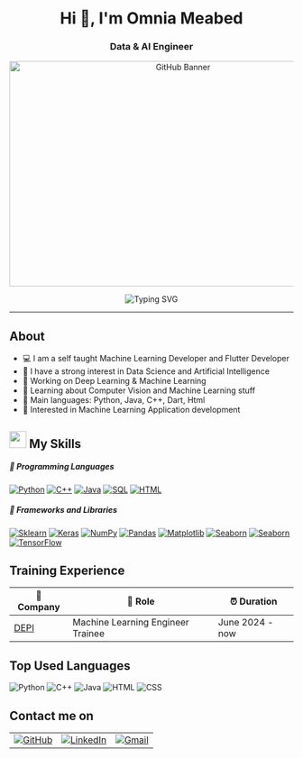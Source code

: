 <!-- ----------- HEAD SECTION ------------ -->
<h1 align="center">Hi 👋, I'm Omnia Meabed</h1>
<h3 align="center">Data & AI Engineer</h3>
<p align="center">
    <img src="https://media3.giphy.com/media/v1.Y2lkPTc5MGI3NjExc3d1c21pOXhhcXNycjVpZDVmanowbGdxd2k5MjBsbHh4aThobXVxZyZlcD12MV9pbnRlcm5hbF9naWZfYnlfaWQmY3Q9Zw/L1R1tvI9svkIWwpVYr/giphy.webp" alt="GitHub Banner" width="600" height="400"/>
</p>
<p align="center">
    <img src="https://readme-typing-svg.herokuapp.com?font=Fira+Code&size=25&pause=1000&center=true&vCenter=true&random=false&width=455&height=65&lines=Hey+There+%F0%9F%91%8B%2C+I'm+Omnia+Meabed;A+Software+Engineer+%F0%9F%92%BB" alt="Typing SVG" />
</p>

---
<!-- ----------- BODY SECTION ------------ -->

## About

- 💻 I am a self taught Machine Learning Developer and Flutter Developer
- 📝 I have a strong interest in Data Science and Artificial Intelligence
- 🔭 Working on Deep Learning & Machine Learning
- 🌱 Learning about Computer Vision and Machine Learning stuff
- 🌟 Main languages: Python, Java, C++, Dart, Html
- 🚩 Interested in Machine Learning Application development

<h2><img src = "https://media2.giphy.com/media/QssGEmpkyEOhBCb7e1/giphy.gif?cid=ecf05e47a0n3gi1bfqntqmob8g9aid1oyj2wr3ds3mg700bl&rid=giphy.gif" width ="30"> My Skills</f2> 

##### 💪 Programming Languages

<p>
    <a href="https://github.com/search?q=user%3ADenverCoder1+is%3Arepo+language%3Apython"><img alt="Python" src="https://img.shields.io/badge/Python-2c292d.svg?style=for-the-badge&logo=python&logoColor=ffffff"></a>
    <a href="https://github.com/search?q=user%3ADenverCoder1+is%3Arepo+language%3Acss"><img alt="C++" src="https://img.shields.io/badge/C++-2c292d.svg?style=for-the-badge&logo=c++3&logoColor=ffffff"></a>
    <a href="https://github.com/search?q=user%3ADenverCoder1+is%3Arepo+language%3Ajava"><img alt="Java" src="https://img.shields.io/badge/Java-2c292d.svg?style=for-the-badge&logo=java&logoColor=ffffff"></a>
    <a href="https://github.com/search?q=user%3ADenverCoder1+is%3Arepo+language%3Asql"><img alt="SQL" src="https://img.shields.io/badge/SQL-2c292d.svg?style=for-the-badge&logo=amazon-dynamodb&logoColor=ffffff"></a>
    <a href="https://github.com/search?q=user%3ADenverCoder1+is%3Arepo+language%3Ahtml"><img alt="HTML" src="https://img.shields.io/badge/HTML-2c292d.svg?style=for-the-badge&logo=html5&logoColor=ffffff"></a>

##### 💪 Frameworks and Libraries

<p>
    <a href="#"><img alt="Sklearn" src="https://img.shields.io/badge/Scikit--Learn-F7931E.svg?style=for-the-badge&logo=scikit-learn&logoColor=ffffff"></a>
    <a href="#"><img alt="Keras" src="https://img.shields.io/badge/Keras-2c292d.svg?style=for-the-badge&logo=Keras&logoColor=ffffff"></a>
    <a href="#"><img alt="NumPy" src="https://img.shields.io/badge/Numpy-2c292d.svg?style=for-the-badge&logo=numpy&logoColor=ffffff"></a>
    <a href="#"><img alt="Pandas" src="https://img.shields.io/badge/Pandas-2c292d.svg?style=for-the-badge&logo=pandas&logoColor=ffffff"></a>
    <a href="#"><img alt="Matplotlib" src="https://img.shields.io/badge/Matplotlib-2c292d.svg?style=for-the-badge&logo=matplotlib&logoColor=ffffff"></a>
    <a href="#"><img alt="Seaborn" src="https://img.shields.io/badge/Seaborn-2c292d.svg?style=for-the-badge&logo=python&logoColor=ffffff"></a>
    <a href="#"><img alt="Seaborn" src="https://img.shields.io/badge/Seaborn-2c292d.svg?style=for-the-badge&logo=seaborn&logoColor=ffffff"></a>
    <a href="#"><img alt="TensorFlow" src="https://img.shields.io/badge/TensorFlow-2c292d.svg?style=for-the-badge&logo=TensorFlow&logoColor=ffffff"></a>

</p>

<!-- ## Work Experience

| 🏢 Company/Org                                | 💼 Role                           | ⏰ Duration          |
|-----------------------------------------------|-----------------------------------|---------------------|
| [Master Micro](https://adt.master-micro.com/) | Software Engineer Intern (Python) | Dec 2022 - May 2023 | -->

## Training Experience

| 🏢 Company                                     | 💼 Role                     | ⏰ Duration          |
|------------------------------------------------|-----------------------------|---------------------|
| [DEPI](https://depi.gov.eg/) | Machine Learning Engineer Trainee   | June 2024 - now |

<!-- ## Volunteering Experience

| 🏢 Org                                        | 💼 Role                     | ⏰ Duration          |
|-----------------------------------------------|-----------------------------|---------------------|
| [ALX Egypt](https://www.alxafrica.com/egypt/) | Learning Community Manager  | Apr 2024 - Present  |
| [Pixels Egypt](https://pixelseg.com/)         | Problem-Solving Coordinator | Sep 2022 - Sep 2023 | -->

## Top Used Languages

![Python](https://img.shields.io/badge/Python-66.45%25-blue)
![C++](https://img.shields.io/badge/C++-14.60%25-gray)
![Java](https://img.shields.io/badge/Java-7.58%25-yellow)
![HTML](https://img.shields.io/badge/HTML-7.29%25-orange)
![CSS](https://img.shields.io/badge/CSS-4.08%25-blue)

## Contact me on

<div align="center">
    <table>
        <tr>
            <td><a href="https://github.com/OmniaMeabed"><img src="https://img.shields.io/github/followers/sayannath.svg?label=GitHub&style=social" alt="GitHub"></a></td>
            <td><a href="https://www.linkedin.com/in/omnia-meabed-104454237/"><img src="https://img.shields.io/badge/LinkedIn--_.svg?style=social&logo=linkedin" alt="LinkedIn"></a></td>
            <td><a href="mailto:omniameabed@gmail.com"><img src="https://img.shields.io/badge/Gmail--_.svg?style=social&logo=gmail" alt="Gmail"></a></td>
        </tr>
    </table>
</div>
